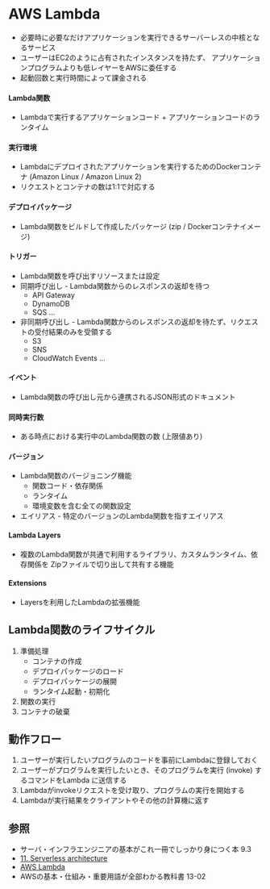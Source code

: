 # AWS Lambda
- 必要時に必要なだけアプリケーションを実行できるサーバーレスの中核となるサービス
- ユーザーはEC2のように占有されたインスタンスを持たず、
  アプリケーションプログラムよりも低レイヤーをAWSに委任する
- 起動回数と実行時間によって課金される

#### Lambda関数
- Lambdaで実行するアプリケーションコード + アプリケーションコードのランタイム

#### 実行環境
- Lambdaにデプロイされたアプリケーションを実行するためのDockerコンテナ (Amazon Linux / Amazon Linux 2)
- リクエストとコンテナの数は1:1で対応する

#### デプロイパッケージ
- Lambda関数をビルドして作成したパッケージ (zip / Dockerコンテナイメージ)

#### トリガー
- Lambda関数を呼び出すリソースまたは設定
- 同期呼び出し - Lambda関数からのレスポンスの返却を待つ
  - API Gateway
  - DynamoDB
  - SQS ...
- 非同期呼び出し - Lambda関数からのレスポンスの返却を待たず、リクエストの受付結果のみを受領する
  - S3
  - SNS
  - CloudWatch Events ...

#### イベント
- Lambda関数の呼び出し元から連携されるJSON形式のドキュメント

#### 同時実行数
- ある時点における実行中のLambda関数の数 (上限値あり)

#### バージョン
- Lambda関数のバージョニング機能
  - 関数コード・依存関係
  - ランタイム
  - 環境変数を含む全ての関数設定
- エイリアス - 特定のバージョンのLambda関数を指すエイリアス

#### Lambda Layers
- 複数のLambda関数が共通で利用するライブラリ、カスタムランタイム、依存関係を
  Zipファイルで切り出して共有する機能

#### Extensions
- Layersを利用したLambdaの拡張機能

## Lambda関数のライフサイクル
1. 準備処理
    - コンテナの作成
    - デプロイパッケージのロード
    - デプロイパッケージの展開
    - ランタイム起動・初期化
2. 関数の実行
3. コンテナの破棄

## 動作フロー
1. ユーザーが実行したいプログラムのコードを事前にLambdaに登録しておく
2. ユーザーがプログラムを実行したいとき、そのプログラムを実行 (invoke) するコマンドをLambda に送信する
3. Lambdaがinvokeリクエストを受け取り、プログラムの実行を開始する
4. Lambdaが実行結果をクライアントやその他の計算機に返す

## 参照
- サーバ・インフラエンジニアの基本がこれ一冊でしっかり身につく本 9.3
- [11. Serverless architecture](https://tomomano.github.io/learn-aws-by-coding/#sec_serverless)
- [AWS Lambda](https://aws.amazon.com/jp/lambda/)
- AWSの基本・仕組み・重要用語が全部わかる教科書 13-02
